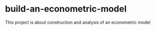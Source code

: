 # build-an-econometric-model
 This project is about construction and analysis of an econometric model

